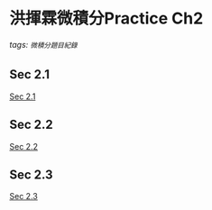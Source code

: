 # 洪揮霖微積分Practice Ch2

###### tags: `微積分題目紀錄`

## Sec 2.1

[Sec 2.1](https://hackmd.io/@NTUT-Xuan/ryQcMF8_v)

## Sec 2.2

[Sec 2.2](https://hackmd.io/@NTUT-Xuan/ByHdBKLuD)


## Sec 2.3

[Sec 2.3](https://hackmd.io/@NTUT-Xuan/SJLsBYL_w)